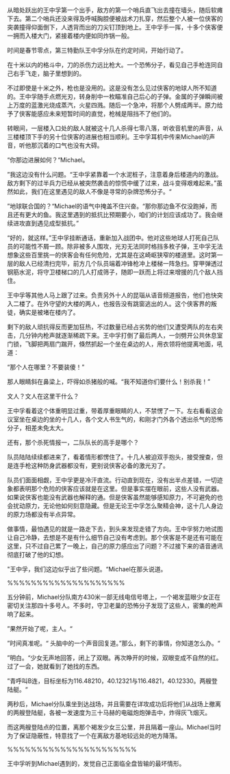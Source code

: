 从暗处跃出的王中孚第一个出手，敌方的第一个哨兵直飞出去撞在墙头，随后软瘫下去。第二个哨兵还没来得及呼喊胸腔便被战术刀扎穿，然后整个人被一位侠客的突袭撞得仰面倒下，人透背而出的刀尖钉顶到地上。王中孚手一挥，十多个侠客便一拥而入楼大门，紧接着楼内便如同炸锅一般。

时间是春节零点，第三特勤队王中孚分队在约定时间，开始行动了。

在十米以内的格斗中，刀的杀伤力远比枪大。一个恐怖分子，看见自己手枪连同自己右手飞走，脑子里想到的。

不过即使是十米之外，枪也是没用的。这是没有怎么见过侠客的地球人所不知道的。王中孚随手点燃光刃，转身削中一枚瞄准自己后心的子弹。金属的子弹瞬间被上万度的蓝激光烧成蒸汽，火星四溅。随后一个急冲，将那个人劈成两半。原力给予了侠客能感应未来短暂时间的直觉，枪械是阻挡不了他们的。

转眼间，一层楼入口处的敌人就被这十几人杀得七零八落，听收音机里的声音，从三楼楼顶下手的另十位侠客的进展也相当顺利。王中孚耳机中传来Michael的声音，听他那沉着的口气也没有大碍。

“你那边进展如何？“Michael。

”我这边没有什么问题。“王中孚紧靠着一个水泥桩子，注意着身后楼道内的激战。敌方剩下的过半兵力已经从被突然袭击的惊慌中缓了过来，战斗变得艰难起来。”虽然如此，我们在这里遇见的敌人不像是寻常的杂牌恐怖分子。“

”地球联合国的？“Michael的语气中掩盖不住兴奋。“那你那边鱼不仅没跑掉，而且还有更大的鱼。我这里遇到的抵抗比预期要小，咱们的计划应该成功了。我会继续进攻直到遇见成型抵抗。”

“好的，就这样。”王中孚挂断通话，重新加入战团中。他对这些地球人打死自己队员的可能性不屑一顾。除非被多人围攻，光刃无法同时格挡多枚子弹，王中孚无法想象这些百里挑一的侠客会有任何危险，尤其是在这崎岖狭窄的楼道里。这时第一层的敌人已经清扫完毕，前方几个队员端着冲锋枪冲上楼梯一阵急扫。穿甲弹透过钢筋水泥，将守卫楼梯口的几人打成筛子，随即一跃而上将过来增援的几个敌人挡住。

王中孚等其他人马上跟了过来。负责另外十人的昆瑙从语音频道报告，他们也快突入二楼了。在外守望的大楼的两人，也报告没有跳窗逃出的人。这个侠客界的叛徒，确实是被堵在楼内了。

剩下的敌人顽抗得反而更加狂热，不过数量已经占劣势的他们又遭受两队的左右夹击，几分钟内枪声就逐渐稀疏下来。王中孚打倒了最后两人，一剑劈开公共休息室门锁，飞脚把两扇门踹开，倏然抓起一个坐在桌边的人，用衣领将他提离地面，吼道：

“那个人在哪里？不要装傻！”

那人眼睛斜在鼻梁上，吓得如杀猪般的喊。“我不知道你们要什么！别杀我！”

文人？文人在这里干什么？

王中孚看着这个体重明显过重，带着厚重眼睛的人，不禁愣了一下。左右看看这会议室坐在桌边的坐的十几人，各个文人书生气的，和刚才门外各个透出杀气的恐怖分子，相差未免太大。

还有，那个杀死情报一，二队队长的高手是哪个？

队员陆陆续续都进来了，看着情形都愣住了。十几人被迫双手抱头，接受搜查，但是连手枪这种防身武器都没有，更别说侠客必备的激光刃了。

队员们面面相觑，王中孚更是冷汗直流。行动直到现在，没有出半点差错，一切迹象都表明那个危险的侠客应该就是在这里。但是事实摆在眼前，这些人没有武器。如果说侠客也能没有武器也解释的通。但是侠客虽然能够感知原力，不可避免的也会扰动原力，无论他如何刻意隐藏。但是无论王中孚怎么聚精会神，这十几人身边的原力场都没有半点异常。

做事情，最怕遇见的就是一路走下去，到头来发现走错了方向。王中孚努力地试图让自己冷静，去想是不是有什么细节自己没有考虑到。那个侠客是不是还有可能在这里，只不过自己累了一晚上，自己的原力感应出了问题？不过接下来的语音通讯彻底打破了他的幻想。

"王中孚，我们这边似乎出了些问题。“Michael在那头说道。

%%%%%%%%%%%%%%%%%%%%

五分钟前，Michael分队南方430米一部无线电信号塔上，一个褐发蓝眼少女正在密切关注那四十多号人。不多时，守卫老巢的恐怖分子发现了这些人，密集的枪声响了起来。

”果然开始了呢，主人。“

”时间真准呢。“ 头脑中的一个声音回复道。”那么，剩下的事情，你知道怎么办。“

”明白。“少女无声地回答，闭上了双眼。再次睁开的时候，双眼变成不自然的红。过了一会，她就看到了她找的东西。

”青呼叫B连，目标坐标为116.48210，40.12321与116.4821，40.12330。两艘登陆艇。“

两秒后，Michael分队乘坐到达战场，并且需要在详攻成功后将他们从战场上撤离的两艘登陆艇，各被一发速度为三十马赫的电磁炮炮弹击中，炸得灰飞烟灭。

而这两艘登陆点的位置，离那个褐发少女三公里，并且隔着一座山。Michael当时为了保证隐蔽性，特意找了一个在离敌方基地较远处的地方降落。

%%%%%%%%%%%%%%%%%%%%%%

王中孚听到Michael遇到的，发觉自己正面临全盘皆输的最坏情形。







